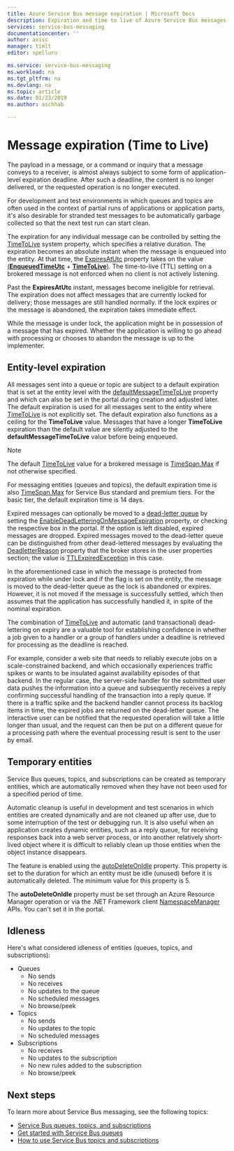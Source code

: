 ```yaml
---
title: Azure Service Bus message expiration | Microsoft Docs
description: Expiration and time to live of Azure Service Bus messages
services: service-bus-messaging
documentationcenter: ''
author: axisc
manager: timlt
editor: spelluru

ms.service: service-bus-messaging
ms.workload: na
ms.tgt_pltfrm: na
ms.devlang: na
ms.topic: article
ms.date: 01/23/2019
ms.author: aschhab

---
```


# Message expiration (Time to Live)

The payload in a message, or a command or inquiry that a message conveys to a receiver, is almost always subject to some form of application-level expiration deadline. After such a deadline, the content is no longer delivered, or the requested operation is no longer executed.

For development and test environments in which queues and topics are often used in the context of partial runs of applications or application parts, it's also desirable for stranded test messages to be automatically garbage collected so that the next test run can start clean.

The expiration for any individual message can be controlled by setting the [TimeToLive](/dotnet/api/microsoft.azure.servicebus.message.timetolive#Microsoft_Azure_ServiceBus_Message_TimeToLive) system property, which specifies a relative duration. The expiration becomes an absolute instant when the message is enqueued into the entity. At that time, the [ExpiresAtUtc](/dotnet/api/microsoft.azure.servicebus.message.expiresatutc) property takes on the value [(**EnqueuedTimeUtc**](/dotnet/api/microsoft.servicebus.messaging.brokeredmessage.enqueuedtimeutc#Microsoft_ServiceBus_Messaging_BrokeredMessage_EnqueuedTimeUtc) + [**TimeToLive**)](/dotnet/api/microsoft.azure.servicebus.message.timetolive#Microsoft_Azure_ServiceBus_Message_TimeToLive). The time-to-live (TTL) setting on a brokered message is not enforced when no client is not actively listening.

Past the **ExpiresAtUtc** instant, messages become ineligible for retrieval. The expiration does not affect messages that are currently locked for delivery; those messages are still handled normally. If the lock expires or the message is abandoned, the expiration takes immediate effect.

While the message is under lock, the application might be in possession of a message that has expired. Whether the application is willing to go ahead with processing or chooses to abandon the message is up to the implementer.

## Entity-level expiration

All messages sent into a queue or topic are subject to a default expiration that is set at the entity level with the [defaultMessageTimeToLive](/azure/templates/microsoft.servicebus/namespaces/queues) property and which can also be set in the portal during creation and adjusted later. The default expiration is used for all messages sent to the entity where [TimeToLive](/dotnet/api/microsoft.azure.servicebus.message.timetolive#Microsoft_Azure_ServiceBus_Message_TimeToLive) is not explicitly set. The default expiration also functions as a ceiling for the **TimeToLive** value. Messages that have a longer **TimeToLive** expiration than the default value are silently adjusted to the **defaultMessageTimeToLive** value before being enqueued.

> [!NOTE]
> The default [TimeToLive](/dotnet/api/microsoft.azure.servicebus.message.timetolive#Microsoft_Azure_ServiceBus_Message_TimeToLive) value for a brokered message is [TimeSpan.Max](https://docs.microsoft.com/dotnet/api/system.timespan.maxvalue) if not otherwise specified.
>
> For messaging entities (queues and topics), the default expiration time is also [TimeSpan.Max](https://docs.microsoft.com/dotnet/api/system.timespan.maxvalue) for Service Bus standard and premium tiers.  For the basic tier, the default expiration time is 14 days.

Expired messages can optionally be moved to a [dead-letter queue](service-bus-dead-letter-queues.md) by setting the [EnableDeadLetteringOnMessageExpiration](/dotnet/api/microsoft.servicebus.messaging.queuedescription.enabledeadletteringonmessageexpiration#Microsoft_ServiceBus_Messaging_QueueDescription_EnableDeadLetteringOnMessageExpiration) property, or checking the respective box in the portal. If the option is left disabled, expired messages are dropped. Expired messages moved to the dead-letter queue can be distinguished from other dead-lettered messages by evaluating the [DeadletterReason](service-bus-dead-letter-queues.md#moving-messages-to-the-dlq) property that the broker stores in the user properties section; the value is [TTLExpiredException](service-bus-dead-letter-queues.md#moving-messages-to-the-dlq) in this case.

In the aforementioned case in which the message is protected from expiration while under lock and if the flag is set on the entity, the message is moved to the dead-letter queue as the lock is abandoned or expires. However, it is not moved if the message is successfully settled, which then assumes that the application has successfully handled it, in spite of the nominal expiration.

The combination of [TimeToLive](/dotnet/api/microsoft.azure.servicebus.message.timetolive#Microsoft_Azure_ServiceBus_Message_TimeToLive) and automatic (and transactional) dead-lettering on expiry are a valuable tool for establishing confidence in whether a job given to a handler or a group of handlers under a deadline is retrieved for processing as the deadline is reached.

For example, consider a web site that needs to reliably execute jobs on a scale-constrained backend, and which occasionally experiences traffic spikes or wants to be insulated against availability episodes of that backend. In the regular case, the server-side handler for the submitted user data pushes the information into a queue and subsequently receives a reply confirming successful handling of the transaction into a reply queue. If there is a traffic spike and the backend handler cannot process its backlog items in time, the expired jobs are returned on the dead-letter queue. The interactive user can be notified that the requested operation will take a little longer than usual, and the request can then be put on a different queue for a processing path where the eventual processing result is sent to the user by email. 


## Temporary entities

Service Bus queues, topics, and subscriptions can be created as temporary entities, which are automatically removed when they have not been used for a specified period of time.
 
Automatic cleanup is useful in development and test scenarios in which entities are created dynamically and are not cleaned up after use, due to some interruption of the test or debugging run. It is also useful when an application creates dynamic entities, such as a reply queue, for receiving responses back into a web server process, or into another relatively short-lived object where it is difficult to reliably clean up those entities when the object instance disappears.

The feature is enabled using the [autoDeleteOnIdle](/azure/templates/microsoft.servicebus/namespaces/queues) property. This property is set to the duration for which an entity must be idle (unused) before it is automatically deleted. The minimum value for this property is 5.
 
The **autoDeleteOnIdle** property must be set through an Azure Resource Manager operation or via the .NET Framework client [NamespaceManager](/dotnet/api/microsoft.servicebus.namespacemanager) APIs. You can't set it in the portal.

## Idleness

Here's what considered idleness of entities (queues, topics, and subscriptions):

- Queues
    - No sends  
    - No receives  
    - No updates to the queue  
    - No scheduled messages  
    - No browse/peek 
- Topics  
    - No sends  
    - No updates to the topic  
    - No scheduled messages 
- Subscriptions
    - No receives  
    - No updates to the subscription  
    - No new rules added to the subscription  
    - No browse/peek  
 


## Next steps

To learn more about Service Bus messaging, see the following topics:

* [Service Bus queues, topics, and subscriptions](service-bus-queues-topics-subscriptions.md)
* [Get started with Service Bus queues](service-bus-dotnet-get-started-with-queues.md)
* [How to use Service Bus topics and subscriptions](service-bus-dotnet-how-to-use-topics-subscriptions.md)